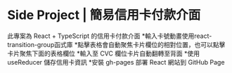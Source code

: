 # Side Project | 簡易信用卡付款介面

此專案為 React + TypeScript 的信用卡付款介面
*輸入卡號動畫使用react-transition-group函式庫
*點擊表格會自動聚焦卡片欄位的相對位置，也可以點擊卡片聚焦下面的表格欄位
*輸入至 CVC 欄位卡片自動翻轉至背面
*使用 useReducer 儲存信用卡資訊
*安裝 gh-pages 部署 React 網站到 GitHub Page
